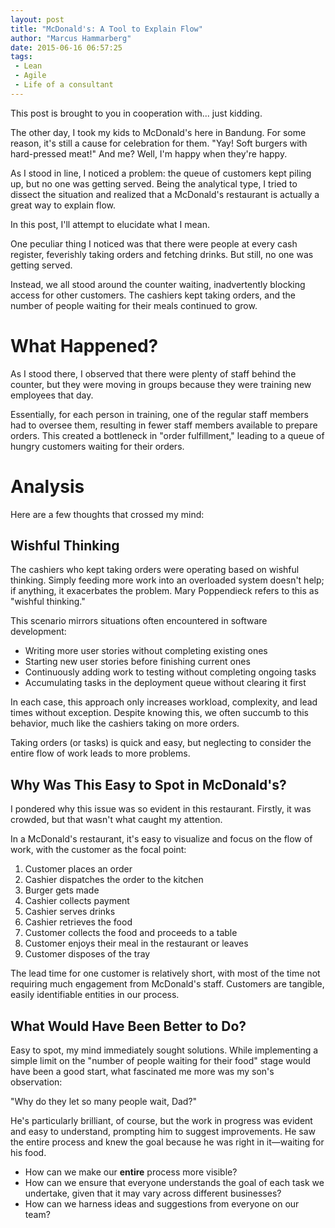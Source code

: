 ```yaml
---
layout: post
title: "McDonald's: A Tool to Explain Flow"
author: "Marcus Hammarberg"
date: 2015-06-16 06:57:25
tags:
 - Lean
 - Agile
 - Life of a consultant
---
```


This post is brought to you in cooperation with... just kidding.

The other day, I took my kids to McDonald's here in Bandung. For some reason, it's still a cause for celebration for them. "Yay! Soft burgers with hard-pressed meat!" And me? Well, I'm happy when they're happy.

As I stood in line, I noticed a problem: the queue of customers kept piling up, but no one was getting served. Being the analytical type, I tried to dissect the situation and realized that a McDonald's restaurant is actually a great way to explain flow.

In this post, I'll attempt to elucidate what I mean.

One peculiar thing I noticed was that there were people at every cash register, feverishly taking orders and fetching drinks. But still, no one was getting served.

Instead, we all stood around the counter waiting, inadvertently blocking access for other customers. The cashiers kept taking orders, and the number of people waiting for their meals continued to grow.

# What Happened?

As I stood there, I observed that there were plenty of staff behind the counter, but they were moving in groups because they were training new employees that day.

Essentially, for each person in training, one of the regular staff members had to oversee them, resulting in fewer staff members available to prepare orders. This created a bottleneck in "order fulfillment," leading to a queue of hungry customers waiting for their orders.

# Analysis

Here are a few thoughts that crossed my mind:

## Wishful Thinking

The cashiers who kept taking orders were operating based on wishful thinking. Simply feeding more work into an overloaded system doesn't help; if anything, it exacerbates the problem. Mary Poppendieck refers to this as "wishful thinking."

This scenario mirrors situations often encountered in software development:

- Writing more user stories without completing existing ones
- Starting new user stories before finishing current ones
- Continuously adding work to testing without completing ongoing tasks
- Accumulating tasks in the deployment queue without clearing it first

In each case, this approach only increases workload, complexity, and lead times without exception. Despite knowing this, we often succumb to this behavior, much like the cashiers taking on more orders.

Taking orders (or tasks) is quick and easy, but neglecting to consider the entire flow of work leads to more problems.

## Why Was This Easy to Spot in McDonald's?

I pondered why this issue was so evident in this restaurant. Firstly, it was crowded, but that wasn't what caught my attention.

In a McDonald's restaurant, it's easy to visualize and focus on the flow of work, with the customer as the focal point:

1. Customer places an order
2. Cashier dispatches the order to the kitchen
3. Burger gets made
4. Cashier collects payment
5. Cashier serves drinks
6. Cashier retrieves the food
7. Customer collects the food and proceeds to a table
8. Customer enjoys their meal in the restaurant or leaves
9. Customer disposes of the tray

The lead time for one customer is relatively short, with most of the time not requiring much engagement from McDonald's staff. Customers are tangible, easily identifiable entities in our process.

## What Would Have Been Better to Do?

Easy to spot, my mind immediately sought solutions. While implementing a simple limit on the "number of people waiting for their food" stage would have been a good start, what fascinated me more was my son's observation:

"Why do they let so many people wait, Dad?"

He's particularly brilliant, of course, but the work in progress was evident and easy to understand, prompting him to suggest improvements. He saw the entire process and knew the goal because he was right in it—waiting for his food.

- How can we make our **entire** process more visible?
- How can we ensure that everyone understands the goal of each task we undertake, given that it may vary across different businesses?
- How can we harness ideas and suggestions from everyone on our team?
